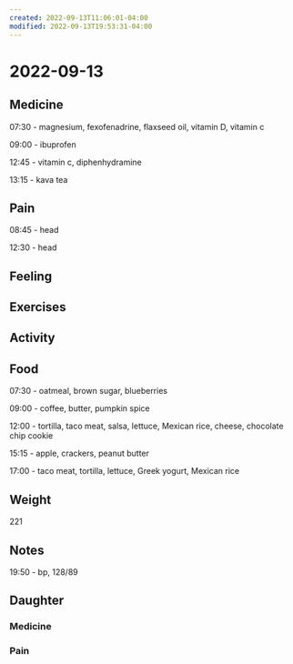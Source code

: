 ```yaml
---
created: 2022-09-13T11:06:01-04:00
modified: 2022-09-13T19:53:31-04:00
---
```


# 2022-09-13

## Medicine

07:30 - magnesium, fexofenadrine, flaxseed oil, vitamin D, vitamin c

09:00 - ibuprofen 

12:45 - vitamin c, diphenhydramine 

13:15 - kava tea

## Pain

08:45 - head

12:30 - head

## Feeling


## Exercises


## Activity


## Food

07:30 - oatmeal, brown sugar, blueberries

09:00 - coffee, butter, pumpkin spice

12:00 - tortilla, taco meat, salsa, lettuce, Mexican rice, cheese, chocolate chip cookie 

15:15 - apple, crackers, peanut butter

17:00 - taco meat, tortilla, lettuce, Greek yogurt, Mexican rice

## Weight

221

## Notes

19:50 - bp, 128/89

## Daughter


### Medicine


### Pain
